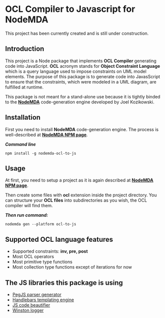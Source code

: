 # OCL Compiler to Javascript for NodeMDA

This project has been currently created and is still under construction.

## Introduction
This project is a Node package that implements **OCL Compiler** generating code into JavaScript. **OCL** acronym 
stands for **Object Constraint Language** which is a query language used to impose constraints on UML model
elements. The purpose of this package is to generate code into JavasScript to ensure that the constraints, which were modeled in a UML diagram, are fulfilled at runtime.

This package is not meant for a stand-alone use because it is tightly binded to the 
[**NodeMDA**](https://www.npmjs.com/package/nodemda) code-generation engine developed by Joel Kozikowski.

## Installation
First you need to install **NodeMDA** code-generation engine. The process is well-described at 
[**NodeMDA NPM page**](https://www.npmjs.com/package/nodemda).

**_Command line_**
```
npm install -g nodemda-ocl-to-js
```

## Usage
At first, you need to setup a project as it is again described at [**NodeMDA NPM page**](https://www.npmjs.com/package/nodemda).

Then create some files with **ocl** extension inside the project directory. You can structure your **OCL files**
into subdirectories as you wish, the OCL compiler will find them.

**_Then run command:_**
```
nodemda gen --platform ocl-to-js
```

## Supported OCL language features
* Supported constraints: **inv, pre, post**
* Most OCL operators
* Most primitive type functions
* Most collection type functions except of iterations for now

## The JS libraries this package is using
* [PegJS parser generator](http;//pegjs.majda.cz)
* [Handlebars templating engine](https://www.npmjs.com/package/handlebars)
* [JS code beautifier](https://www.npmjs.com/package/js-beautify)
* [Winston logger](https://github.com/winstonjs/winston)